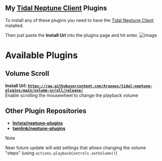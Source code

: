 ## My [Tidal Neptune Client](https://github.com/uwu/neptune-installer/releases/latest) Plugins

To install any of these plugins you need to have the [Tidal Neptune Client](https://github.com/uwu/neptune-installer/releases/latest) installed. 

Then just paste the **Install Url** into the plugins page and hit enter.
![image](https://github.com/Inrixia/neptune-plugins/assets/6373693/a997156c-a281-46ec-992a-397a742dd146)

# Available Plugins

## Volume Scroll
**Install Url: [`https://raw.githubusercontent.com/Araxeus/tidal-neptune-plugins/main/volume-scroll/release/`](https://raw.githubusercontent.com/Araxeus/tidal-neptune-plugins/main/volume-scroll/release/)**  
Enable scrolling the mousewheel to change the playback volume  

## Other Plugin Repositories

- **[Inrixia/neptune-plugins](https://github.com/Inrixia/neptune-plugins)**
- **[twnlink/neptune-plugins](https://github.com/twnlink/neptune-plugins)**

> [!NOTE]  
> Near future update will add settings that allows changing the volume "steps" (using `actions.playbackControls.setVolume()`)
